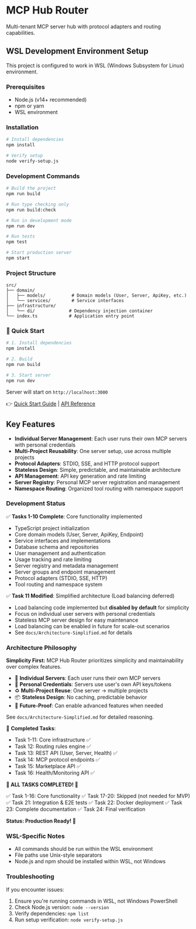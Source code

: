 # MCP Hub Router

Multi-tenant MCP server hub with protocol adapters and routing capabilities.

## WSL Development Environment Setup

This project is configured to work in WSL (Windows Subsystem for Linux) environment.

### Prerequisites

- Node.js (v14+ recommended)
- npm or yarn
- WSL environment

### Installation

```bash
# Install dependencies
npm install

# Verify setup
node verify-setup.js
```

### Development Commands

```bash
# Build the project
npm run build

# Run type checking only
npm run build:check

# Run in development mode
npm run dev

# Run tests
npm test

# Start production server
npm start
```

### Project Structure

```
src/
├── domain/
│   ├── models/          # Domain models (User, Server, ApiKey, etc.)
│   └── services/        # Service interfaces
├── infrastructure/
│   └── di/             # Dependency injection container
└── index.ts            # Application entry point
```

### 🎯 Quick Start

```bash
# 1. Install dependencies
npm install

# 2. Build
npm run build

# 3. Start server
npm run dev
```

Server will start on `http://localhost:3000`

👉 [Quick Start Guide](./docs/Quick-Start.md) | [API Reference](./docs/API-Reference.md)

## Key Features

- **Individual Server Management**: Each user runs their own MCP servers with personal credentials
- **Multi-Project Reusability**: One server setup, use across multiple projects
- **Protocol Adapters**: STDIO, SSE, and HTTP protocol support
- **Stateless Design**: Simple, predictable, and maintainable architecture
- **API Management**: API key generation and rate limiting
- **Server Registry**: Personal MCP server registration and management
- **Namespace Routing**: Organized tool routing with namespace support

### Development Status

✅ **Tasks 1-10 Complete**: Core functionality implemented
- TypeScript project initialization
- Core domain models (User, Server, ApiKey, Endpoint)
- Service interfaces and implementations
- Database schema and repositories
- User management and authentication
- Usage tracking and rate limiting
- Server registry and metadata management
- Server groups and endpoint management
- Protocol adapters (STDIO, SSE, HTTP)
- Tool routing and namespace system

✅ **Task 11 Modified**: Simplified architecture (Load balancing deferred)
- Load balancing code implemented but **disabled by default** for simplicity
- Focus on individual user servers with personal credentials
- Stateless MCP server design for easy maintenance
- Load balancing can be enabled in future for scale-out scenarios
- See `docs/Architecture-Simplified.md` for details

### Architecture Philosophy

**Simplicity First:** MCP Hub Router prioritizes simplicity and maintainability over complex features.

- 👤 **Individual Servers**: Each user runs their own MCP servers
- 🔑 **Personal Credentials**: Servers use user's own API keys/tokens
- ♻️ **Multi-Project Reuse**: One server → multiple projects
- 📦 **Stateless Design**: No caching, predictable behavior
- 🚀 **Future-Proof**: Can enable advanced features when needed

See `docs/Architecture-Simplified.md` for detailed reasoning.

🎉 **Completed Tasks**:
- Task 1-11: Core infrastructure ✅
- Task 12: Routing rules engine ✅
- Task 13: REST API (User, Server, Health) ✅
- Task 14: MCP protocol endpoints ✅
- Task 15: Marketplace API ✅
- Task 16: Health/Monitoring API ✅

**🎉 ALL TASKS COMPLETED! 🎉**

✅ Task 1-16: Core functionality
✅ Task 17-20: Skipped (not needed for MVP)
✅ Task 21: Integration & E2E tests
✅ Task 22: Docker deployment
✅ Task 23: Complete documentation
✅ Task 24: Final verification

**Status: Production Ready! 🚀**

### WSL-Specific Notes

- All commands should be run within the WSL environment
- File paths use Unix-style separators
- Node.js and npm should be installed within WSL, not Windows

### Troubleshooting

If you encounter issues:

1. Ensure you're running commands in WSL, not Windows PowerShell
2. Check Node.js version: `node --version`
3. Verify dependencies: `npm list`
4. Run setup verification: `node verify-setup.js`